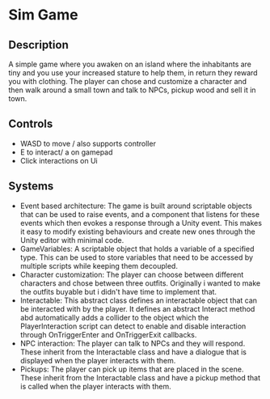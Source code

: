 # Sim Game

## Description
A simple game where you awaken on an island where the inhabitants are tiny and you use your increased stature to help them, in return they reward you with clothing.
The player can chose and customize a character and then walk around a small town and talk to NPCs, pickup wood and sell it in town.

## Controls
- WASD to move / also supports controller
- E to interact/ a on gamepad
- Click interactions on Ui

## Systems
- Event based architecture: The game is built around scriptable objects that can be used to raise events, and a component that listens for these events which then evokes a response through a Unity event. This makes it easy to modify existing behaviours and create new ones through the Unity editor with minimal code.
- GameVariables: A scriptable object that holds a variable of a specified type. This can be used to store variables that need to be accessed by multiple scripts while keeping them decoupled.
- Character customization: The player can choose between different characters and chose between three outfits. Originally i wanted to make the outfits buyable but i didn't have time to implement that.
- Interactable: This abstract class defines an interactable object that can be interacted with by the player. It defines an abstract Interact method abd automatically adds a collider to the object which the PlayerInteraction script can detect to enable and disable interaction through OnTriggerEnter and OnTriggerExit callbacks.
- NPC interaction: The player can talk to NPCs and they will respond. These inherit from the Interactable class and have a dialogue that is displayed when the player interacts with them.
- Pickups: The player can pick up items that are placed in the scene. These inherit from the Interactable class and have a pickup method that is called when the player interacts with them.